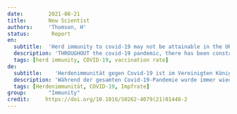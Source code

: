 ```yaml
---
date:        2021-08-21
title:       New Scientist 
authors:     'Thomson, H'
status:       Report
en:
  subtitle:  'Herd immunity to covid-19 may not be attainable in the UK. A high vaccination rate will save many lives, but it probably won’t be enough to stop covid-19 becoming a seasonal disease, finds Helen Thomson'
  description: 'THROUGHOUT the covid-19 pandemic, there has been constant reference to the tantalising phenomenon that signals the end: herd immunity. This is when enough people are immune to a virus that it can’t spread, therefore protecting the whole community, even those who aren’t immune. More than 18 months into the pandemic, and with 59 per cent of the UK having received two doses of a covid-19 vaccine, how far is the country from the herd immunity threshold, and how will we know when it has got there? Let’s get the bad news out of the way: it is unlikely to be soon and may not be attainable at all. The good news is that we may not need herd immunity to live alongside the virus. To appreciate why, first we need to understand herd immunity at its simplest: it is the point at which each person with covid-19 infects less than one other susceptible individual. This causes infections to decrease, with only sporadic cases that don’t spread widely.'
  tags: [herd immunity, COVID-19, vaccination rate]
de: 
  subtitle:    'Herdenimmunität gegen Covid-19 ist im Vereinigten Königreich möglicherweise nicht erreichbar. Eine hohe Impfrate wird viele Leben retten, aber sie wird wahrscheinlich nicht ausreichen, um zu verhindern, dass Covid-19 zu einer saisonalen Krankheit wird, meint Helen Thomson'
  description: 'Während der gesamten Covid-19-Pandemie wurde immer wieder auf das verlockende Phänomen hingewiesen, das das Ende bedeutet: Herdenimmunität. Dies ist der Fall, wenn genügend Menschen gegen ein Virus immun sind, so dass es sich nicht ausbreiten kann und somit die gesamte Gemeinschaft geschützt ist, auch diejenigen, die nicht immun sind. Mehr als 18 Monate nach Ausbruch der Pandemie und nachdem 59 % des Vereinigten Königreichs zwei Dosen eines Covid-19-Impfstoffs erhalten haben, stellt sich die Frage, wie weit das Land von der Schwelle der Herdenimmunität entfernt ist und wie wir wissen werden, wann es diese Schwelle erreicht hat. Um die schlechte Nachricht gleich vorwegzunehmen: Es ist unwahrscheinlich, dass es bald soweit ist, und möglicherweise ist es überhaupt nicht möglich. Die gute Nachricht ist, dass wir möglicherweise keine Herdenimmunität brauchen, um mit dem Virus zu leben. Um zu verstehen, warum das so ist, müssen wir zunächst die Herdenimmunität in ihrer einfachsten Form verstehen: Sie ist der Punkt, an dem jede Person mit Covid-19 weniger als eine andere empfängliche Person infiziert. Dies führt dazu, dass die Zahl der Infektionen abnimmt und nur noch sporadische Fälle auftreten, die sich nicht weiter verbreiten.'
  tags: [Herdenimmunität, COVID-19, Impfrate]
group:       "Immunity"
credit:     https://doi.org/10.1016/S0262-4079(21)01448-2
---
```

<object data="{{ page.link }}" style='height:calc(100vh - 400px); width: 100%' type='application/pdf'></object>

